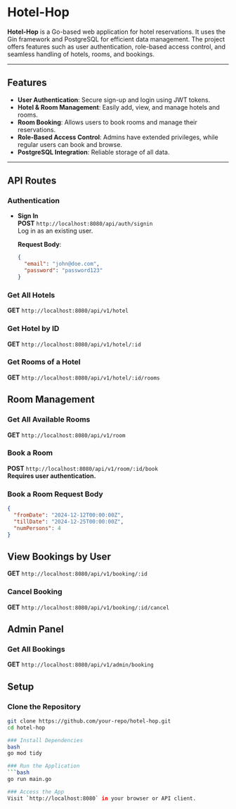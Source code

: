 # **Hotel-Hop**

**Hotel-Hop** is a Go-based web application for hotel reservations. It uses the Gin framework and PostgreSQL for efficient data management. The project offers features such as user authentication, role-based access control, and seamless handling of hotels, rooms, and bookings.

---

## **Features**

- **User Authentication**: Secure sign-up and login using JWT tokens.
- **Hotel & Room Management**: Easily add, view, and manage hotels and rooms.
- **Room Booking**: Allows users to book rooms and manage their reservations.
- **Role-Based Access Control**: Admins have extended privileges, while regular users can book and browse.
- **PostgreSQL Integration**: Reliable storage of all data.

---

## **API Routes**

### **Authentication**

- **Sign In**  
  **POST** `http://localhost:8080/api/auth/signin`  
  Log in as an existing user.

  **Request Body**:

  ```json
  {
    "email": "john@doe.com",
    "password": "password123"
  }
  ```

### Get All Hotels

**GET** `http://localhost:8080/api/v1/hotel`

### Get Hotel by ID

**GET** `http://localhost:8080/api/v1/hotel/:id`

### Get Rooms of a Hotel

**GET** `http://localhost:8080/api/v1/hotel/:id/rooms`

## Room Management

### Get All Available Rooms

**GET** `http://localhost:8080/api/v1/room`

### Book a Room

**POST** `http://localhost:8080/api/v1/room/:id/book`  
**Requires user authentication.**

### Book a Room Request Body

```json
{
  "fromDate": "2024-12-12T00:00:00Z",
  "tillDate": "2024-12-25T00:00:00Z",
  "numPersons": 4
}
```

## View Bookings by User

**GET** `http://localhost:8080/api/v1/booking/:id`

### Cancel Booking

**GET** `http://localhost:8080/api/v1/booking/:id/cancel`

## Admin Panel

### Get All Bookings

**GET** `http://localhost:8080/api/v1/admin/booking`

## Setup

### Clone the Repository

````bash
git clone https://github.com/your-repo/hotel-hop.git
cd hotel-hop

### Install Dependencies
bash
go mod tidy

### Run the Application
```bash
go run main.go

### Access the App
Visit `http://localhost:8080` in your browser or API client.
````
